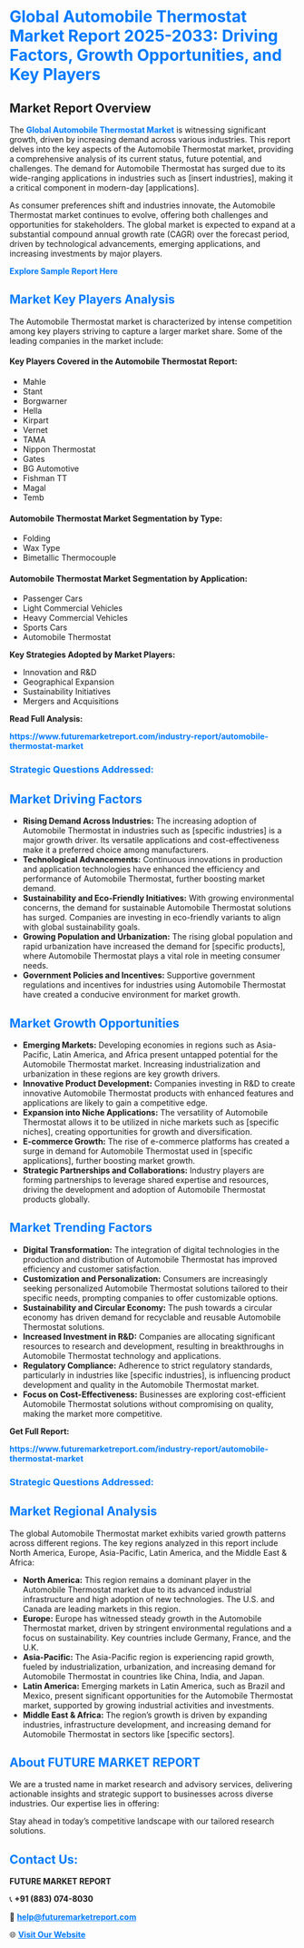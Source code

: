 <h1 style="color: #007BFF;">Global Automobile Thermostat Market Report 2025-2033: Driving Factors, Growth Opportunities, and Key Players</h1>

<section id="overview">
<h2>Market Report Overview</h2>
<p>The <a href="https://www.futuremarketreport.com/industry-report/automobile-thermostat-market" style="color: #007BFF; text-decoration: none;"><strong>Global Automobile Thermostat Market</strong></a> is witnessing significant growth, driven by increasing demand across various industries. This report delves into the key aspects of the Automobile Thermostat market, providing a comprehensive analysis of its current status, future potential, and challenges. The demand for Automobile Thermostat has surged due to its wide-ranging applications in industries such as [insert industries], making it a critical component in modern-day [applications].</p>
<p>As consumer preferences shift and industries innovate, the Automobile Thermostat market continues to evolve, offering both challenges and opportunities for stakeholders. The global market is expected to expand at a substantial compound annual growth rate (CAGR) over the forecast period, driven by technological advancements, emerging applications, and increasing investments by major players.</p>
</section>

<section id="overview">
<p><a href="https://www.futuremarketreport.com/request-sample/reportId=111316" style="color: #007BFF; text-decoration: none;"><strong>Explore Sample Report Here</strong></a></p>
</section>

<section id="key-players">
<h2 style="color: #007BFF;">Market Key Players Analysis</h2>
<p>The Automobile Thermostat market is characterized by intense competition among key players striving to capture a larger market share. Some of the leading companies in the market include:</p>
<h4>Key Players Covered in the Automobile Thermostat Report:</h4>
<ul><li>Mahle</li><li>Stant</li><li>Borgwarner</li><li>Hella</li><li>Kirpart</li><li>Vernet</li><li>TAMA</li><li>Nippon Thermostat</li><li>Gates</li><li>BG Automotive</li><li>Fishman TT</li><li>Magal</li><li>Temb</li></ul>
<h4>Automobile Thermostat Market Segmentation by Type:</h4>
<ul><li>Folding</li><li>Wax Type</li><li>Bimetallic Thermocouple</li></ul>

<h4>Automobile Thermostat Market Segmentation by Application:</h4>
<ul><li>Passenger Cars</li><li>Light Commercial Vehicles</li><li>Heavy Commercial Vehicles</li><li>Sports Cars</li><li>Automobile Thermostat</li></ul>
<p><strong>Key Strategies Adopted by Market Players:</strong></p>
<ul>
<li>Innovation and R&D</li>
<li>Geographical Expansion</li>
<li>Sustainability Initiatives</li>
<li>Mergers and Acquisitions</li>
</ul>
</section>

<section>
<p><strong>Read Full Analysis: </strong></p><a href="https://www.futuremarketreport.com/industry-report/automobile-thermostat-market" style="color: #007BFF; text-decoration: none;"><strong>https://www.futuremarketreport.com/industry-report/automobile-thermostat-market</strong></a>
<h3 style="color: #007BFF;">Strategic Questions Addressed:</h3>
</section>

<section id="driving-factors">
<h2 style="color: #007BFF;">Market Driving Factors</h2>
<ul>
<li><strong>Rising Demand Across Industries:</strong> The increasing adoption of Automobile Thermostat in industries such as [specific industries] is a major growth driver. Its versatile applications and cost-effectiveness make it a preferred choice among manufacturers.</li>
<li><strong>Technological Advancements:</strong> Continuous innovations in production and application technologies have enhanced the efficiency and performance of Automobile Thermostat, further boosting market demand.</li>
<li><strong>Sustainability and Eco-Friendly Initiatives:</strong> With growing environmental concerns, the demand for sustainable Automobile Thermostat solutions has surged. Companies are investing in eco-friendly variants to align with global sustainability goals.</li>
<li><strong>Growing Population and Urbanization:</strong> The rising global population and rapid urbanization have increased the demand for [specific products], where Automobile Thermostat plays a vital role in meeting consumer needs.</li>
<li><strong>Government Policies and Incentives:</strong> Supportive government regulations and incentives for industries using Automobile Thermostat have created a conducive environment for market growth.</li>
</ul>
</section>

<section id="growth-opportunities">
<h2 style="color: #007BFF;">Market Growth Opportunities</h2>
<ul>
<li><strong>Emerging Markets:</strong> Developing economies in regions such as Asia-Pacific, Latin America, and Africa present untapped potential for the Automobile Thermostat market. Increasing industrialization and urbanization in these regions are key growth drivers.</li>
<li><strong>Innovative Product Development:</strong> Companies investing in R&D to create innovative Automobile Thermostat products with enhanced features and applications are likely to gain a competitive edge.</li>
<li><strong>Expansion into Niche Applications:</strong> The versatility of Automobile Thermostat allows it to be utilized in niche markets such as [specific niches], creating opportunities for growth and diversification.</li>
<li><strong>E-commerce Growth:</strong> The rise of e-commerce platforms has created a surge in demand for Automobile Thermostat used in [specific applications], further boosting market growth.</li>
<li><strong>Strategic Partnerships and Collaborations:</strong> Industry players are forming partnerships to leverage shared expertise and resources, driving the development and adoption of Automobile Thermostat products globally.</li>
</ul>
</section>

<section id="trending-factors">
<h2 style="color: #007BFF;">Market Trending Factors</h2>
<ul>
<li><strong>Digital Transformation:</strong> The integration of digital technologies in the production and distribution of Automobile Thermostat has improved efficiency and customer satisfaction.</li>
<li><strong>Customization and Personalization:</strong> Consumers are increasingly seeking personalized Automobile Thermostat solutions tailored to their specific needs, prompting companies to offer customizable options.</li>
<li><strong>Sustainability and Circular Economy:</strong> The push towards a circular economy has driven demand for recyclable and reusable Automobile Thermostat solutions.</li>
<li><strong>Increased Investment in R&D:</strong> Companies are allocating significant resources to research and development, resulting in breakthroughs in Automobile Thermostat technology and applications.</li>
<li><strong>Regulatory Compliance:</strong> Adherence to strict regulatory standards, particularly in industries like [specific industries], is influencing product development and quality in the Automobile Thermostat market.</li>
<li><strong>Focus on Cost-Effectiveness:</strong> Businesses are exploring cost-efficient Automobile Thermostat solutions without compromising on quality, making the market more competitive.</li>
</ul>
</section>

<section>
<p><strong>Get Full Report: </strong></p><a href="https://www.futuremarketreport.com/industry-report/automobile-thermostat-market" style="color: #007BFF; text-decoration: none;"><strong>https://www.futuremarketreport.com/industry-report/automobile-thermostat-market</strong></a>
<h3 style="color: #007BFF;">Strategic Questions Addressed:</h3>
</section>


<section id="regional-analysis">
<h2 style="color: #007BFF;">Market Regional Analysis</h2>
<p>The global Automobile Thermostat market exhibits varied growth patterns across different regions. The key regions analyzed in this report include North America, Europe, Asia-Pacific, Latin America, and the Middle East & Africa:</p>
<ul>
<li><strong>North America:</strong> This region remains a dominant player in the Automobile Thermostat market due to its advanced industrial infrastructure and high adoption of new technologies. The U.S. and Canada are leading markets in this region.</li>
<li><strong>Europe:</strong> Europe has witnessed steady growth in the Automobile Thermostat market, driven by stringent environmental regulations and a focus on sustainability. Key countries include Germany, France, and the U.K.</li>
<li><strong>Asia-Pacific:</strong> The Asia-Pacific region is experiencing rapid growth, fueled by industrialization, urbanization, and increasing demand for Automobile Thermostat in countries like China, India, and Japan.</li>
<li><strong>Latin America:</strong> Emerging markets in Latin America, such as Brazil and Mexico, present significant opportunities for the Automobile Thermostat market, supported by growing industrial activities and investments.</li>
<li><strong>Middle East & Africa:</strong> The region’s growth is driven by expanding industries, infrastructure development, and increasing demand for Automobile Thermostat in sectors like [specific sectors].</li>
</ul>
</section>

<footer>
<h2 style="color: #007BFF;">About FUTURE MARKET REPORT</h2>
<p>We are a trusted name in market research and advisory services, delivering actionable insights and strategic support to businesses across diverse industries. Our expertise lies in offering:</p>

<p>Stay ahead in today’s competitive landscape with our tailored research solutions.</p>

<h2 style="color: #007BFF;">Contact Us:</h2>
<p><strong>FUTURE MARKET REPORT</strong></p>
<p>📞 <strong>+91 (883) 074-8030</strong></p>
<p>📧 <strong><a href="mailto:help@futuremarketreport.com" style="color: #007BFF;">help@futuremarketreport.com</a></strong></p>
<p>🌐 <strong><a href="https://www.futuremarketreport.com/" style="color: #007BFF;">Visit Our Website</a></strong></p>
</footer>
